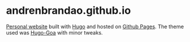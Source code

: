 # andrenbrandao.github.io

[Personal website](https://andrenbrandao.com.br) built with [Hugo](https://gohugo.io/) and hosted on [Github Pages](https://pages.github.com/). The theme used was [Hugo-Goa](https://themes.gohugo.io/hugo-goa/) with minor tweaks.

